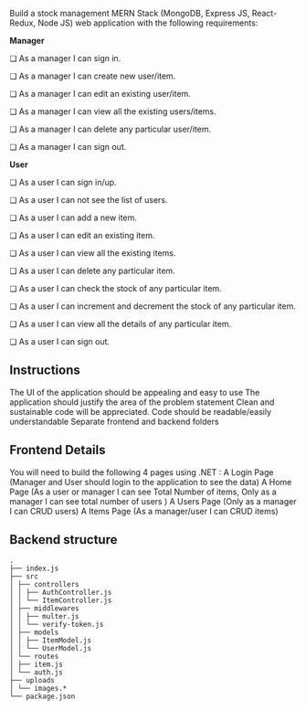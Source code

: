 Build a stock management MERN Stack (MongoDB, Express JS, React-Redux, Node JS) web application with the following
requirements:


**Manager**

❏ As a manager I can sign in.

❏ As a manager I can create new user/item.

❏ As a manager I can edit an existing user/item.

❏ As a manager I can view all the existing users/items.

❏ As a manager I can delete any particular user/item.

❏ As a manager I can sign out.

**User**

❏ As a user I can sign in/up.

❏ As a user I can not see the list of users.

❏ As a user I can add a new item.

❏ As a user I can edit an existing item.

❏ As a user I can view all the existing items.

❏ As a user I can delete any particular item.

❏ As a user I can check the stock of any particular item.

❏ As a user I can increment and decrement the stock of any particular item.

❏ As a user I can view all the details of any particular item.

❏ As a user I can sign out.

## Instructions

The UI of the application should be appealing and easy to use
The application should justify the area of the problem statement
Clean and sustainable code will be appreciated. Code should be readable/easily
understandable
Separate frontend and backend folders

## Frontend Details
You will need to build the following 4 pages using .NET :
A Login Page (Manager and User should login to the application to see the data)
A Home Page (As a user or manager I can see Total Number of items, Only as a manager I can see total number of users )
A Users Page (Only as a manager I can CRUD users)
A Items Page (As a manager/user I can CRUD items)
## Backend structure
```
.
├── index.js
├── src
│ ├── controllers
│ │ ├── AuthController.js
│ │ └── ItemController.js
│ ├── middlewares
│ │ ├── multer.js
│ │ └── verify-token.js
│ ├── models
│ │ ├── ItemModel.js
│ │ └── UserModel.js
│ └── routes
│ ├── item.js
│ └── auth.js
├── uploads
│ └── images.*
└── package.json
```
